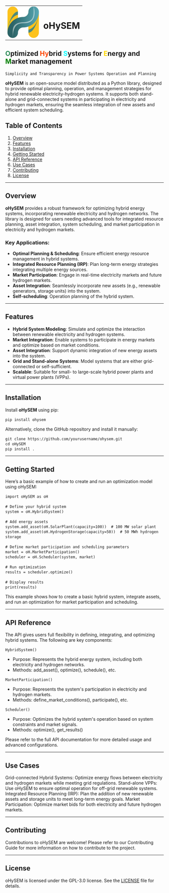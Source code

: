 <table style="border: none;">
  <tr>
    <td style="border: none;"><img src="https://github.com/IIT-EnergySystemModels/oHySEM/blob/main/doc/img/oHySEM.svg" alt="logo" style="width:100px;"></td>
    <td style="border: none;">
      <h1>oHySEM </h1>
    </td>
  </tr>
</table>

## <span style="color:#2E8B57;">O</span>ptimized <span style="color:#FF4500;">Hy</span>brid <span style="color:#00FFFF;">S</span>ystems for <span style="color:#FFD700;">E</span>nergy and <span style="color:#008000;">M</span>arket management

``Simplicity and Transparency in Power Systems Operation and Planning``

**oHySEM** is an open-source model distributed as a Python library, designed to provide optimal planning, operation, and management strategies for hybrid renewable electricity-hydrogen systems. It supports both stand-alone and grid-connected systems in participating in electricity and hydrogen markets, ensuring the seamless integration of new assets and efficient system scheduling.

## Table of Contents
1. [Overview](#overview)
2. [Features](#features)
3. [Installation](#installation)
4. [Getting Started](#getting-started)
5. [API Reference](#api-reference)
6. [Use Cases](#use-cases)
7. [Contributing](#contributing)
8. [License](#license)

---

## Overview

**oHySEM** provides a robust framework for optimizing hybrid energy systems, incorporating renewable electricity and hydrogen networks. The library is designed for users needing advanced tools for integrated resource planning, asset integration, system scheduling, and market participation in electricity and hydrogen markets.

### Key Applications:
- **Optimal Planning & Scheduling**: Ensure efficient energy resource management in hybrid systems.
- **Integrated Resource Planning (IRP)**: Plan long-term energy strategies integrating multiple energy sources.
- **Market Participation**: Engage in real-time electricity markets and future hydrogen markets.
- **Asset Integration**: Seamlessly incorporate new assets (e.g., renewable generators, storage units) into the system.
- **Self-scheduling**: Operation planning of the hybrid system. 

---

## Features

- **Hybrid System Modeling**: Simulate and optimize the interaction between renewable electricity and hydrogen systems.
- **Market Integration**: Enable systems to participate in energy markets and optimize based on market conditions.
- **Asset Integration**: Support dynamic integration of new energy assets into the system.
- **Grid and Stand-alone Systems**: Model systems that are either grid-connected or self-sufficient.
- **Scalable**: Suitable for small- to large-scale hybrid power plants and virtual power plants (VPPs).

---

## Installation

Install **oHySEM** using pip:

```bash
pip install ohysem
```
Alternatively, clone the GitHub repository and install it manually:
```
git clone https://github.com/yourusername/ohysem.git
cd oHySEM
pip install .
```

---

## Getting Started
Here’s a basic example of how to create and run an optimization model using oHySEM:

```
import oHySEM as oH

# Define your hybrid system
system = oH.HybridSystem()

# Add energy assets
system.add_asset(oH.SolarPlant(capacity=100))  # 100 MW solar plant
system.add_asset(oH.HydrogenStorage(capacity=50))  # 50 MWh hydrogen storage

# Define market participation and scheduling parameters
market = oH.MarketParticipation()
scheduler = oH.Scheduler(system, market)

# Run optimization
results = scheduler.optimize()

# Display results
print(results)
```

This example shows how to create a basic hybrid system, integrate assets, and run an optimization for market participation and scheduling.


---

## API Reference
The API gives users full flexibility in defining, integrating, and optimizing hybrid systems. The following are key components:
```
HybridSystem()
```
- Purpose: Represents the hybrid energy system, including both electricity and hydrogen networks.
- Methods: add_asset(), optimize(), schedule(), etc.
```
MarketParticipation()
```
- Purpose: Represents the system's participation in electricity and hydrogen markets.
- Methods: define_market_conditions(), participate(), etc.
```
Scheduler()
```
- Purpose: Optimizes the hybrid system's operation based on system constraints and market signals.
- Methods: optimize(), get_results()

Please refer to the full API documentation for more detailed usage and advanced configurations.


---

## Use Cases
Grid-connected Hybrid Systems: Optimize energy flows between electricity and hydrogen markets while meeting grid regulations.
Stand-alone VPPs: Use oHySEM to ensure optimal operation for off-grid renewable systems.
Integrated Resource Planning (IRP): Plan the addition of new renewable assets and storage units to meet long-term energy goals.
Market Participation: Optimize market bids for both electricity and future hydrogen markets.

---

## Contributing
Contributions to oHySEM are welcome! Please refer to our Contributing Guide for more information on how to contribute to the project.

---

## License
oHySEM is licensed under the GPL-3.0 license. See the [LICENSE](https://github.com/IIT-EnergySystemModels/oHySEM/blob/main/LICENSE)
 file for details.
